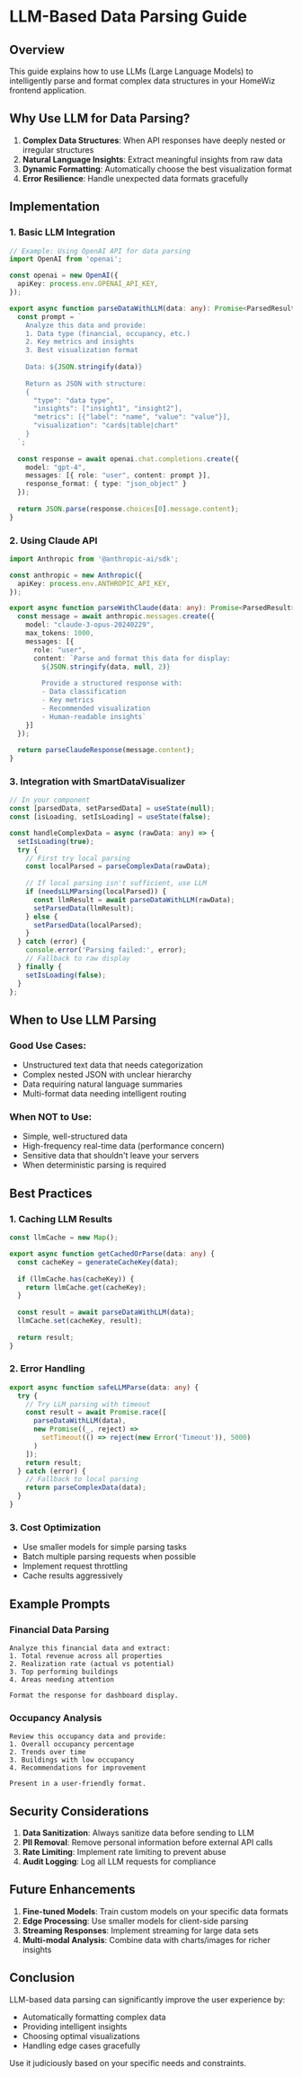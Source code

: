 # LLM-Based Data Parsing Guide

## Overview

This guide explains how to use LLMs (Large Language Models) to intelligently parse and format complex data structures in your HomeWiz frontend application.

## Why Use LLM for Data Parsing?

1. **Complex Data Structures**: When API responses have deeply nested or irregular structures
2. **Natural Language Insights**: Extract meaningful insights from raw data
3. **Dynamic Formatting**: Automatically choose the best visualization format
4. **Error Resilience**: Handle unexpected data formats gracefully

## Implementation

### 1. Basic LLM Integration

```typescript
// Example: Using OpenAI API for data parsing
import OpenAI from 'openai';

const openai = new OpenAI({
  apiKey: process.env.OPENAI_API_KEY,
});

export async function parseDataWithLLM(data: any): Promise<ParsedResult> {
  const prompt = `
    Analyze this data and provide:
    1. Data type (financial, occupancy, etc.)
    2. Key metrics and insights
    3. Best visualization format
    
    Data: ${JSON.stringify(data)}
    
    Return as JSON with structure:
    {
      "type": "data type",
      "insights": ["insight1", "insight2"],
      "metrics": [{"label": "name", "value": "value"}],
      "visualization": "cards|table|chart"
    }
  `;
  
  const response = await openai.chat.completions.create({
    model: "gpt-4",
    messages: [{ role: "user", content: prompt }],
    response_format: { type: "json_object" }
  });
  
  return JSON.parse(response.choices[0].message.content);
}
```

### 2. Using Claude API

```typescript
import Anthropic from '@anthropic-ai/sdk';

const anthropic = new Anthropic({
  apiKey: process.env.ANTHROPIC_API_KEY,
});

export async function parseWithClaude(data: any): Promise<ParsedResult> {
  const message = await anthropic.messages.create({
    model: "claude-3-opus-20240229",
    max_tokens: 1000,
    messages: [{
      role: "user",
      content: `Parse and format this data for display:
        ${JSON.stringify(data, null, 2)}
        
        Provide a structured response with:
        - Data classification
        - Key metrics
        - Recommended visualization
        - Human-readable insights`
    }]
  });
  
  return parseClaudeResponse(message.content);
}
```

### 3. Integration with SmartDataVisualizer

```typescript
// In your component
const [parsedData, setParsedData] = useState(null);
const [isLoading, setIsLoading] = useState(false);

const handleComplexData = async (rawData: any) => {
  setIsLoading(true);
  try {
    // First try local parsing
    const localParsed = parseComplexData(rawData);
    
    // If local parsing isn't sufficient, use LLM
    if (needsLLMParsing(localParsed)) {
      const llmResult = await parseDataWithLLM(rawData);
      setParsedData(llmResult);
    } else {
      setParsedData(localParsed);
    }
  } catch (error) {
    console.error('Parsing failed:', error);
    // Fallback to raw display
  } finally {
    setIsLoading(false);
  }
};
```

## When to Use LLM Parsing

### Good Use Cases:
- Unstructured text data that needs categorization
- Complex nested JSON with unclear hierarchy
- Data requiring natural language summaries
- Multi-format data needing intelligent routing

### When NOT to Use:
- Simple, well-structured data
- High-frequency real-time data (performance concern)
- Sensitive data that shouldn't leave your servers
- When deterministic parsing is required

## Best Practices

### 1. Caching LLM Results

```typescript
const llmCache = new Map();

export async function getCachedOrParse(data: any) {
  const cacheKey = generateCacheKey(data);
  
  if (llmCache.has(cacheKey)) {
    return llmCache.get(cacheKey);
  }
  
  const result = await parseDataWithLLM(data);
  llmCache.set(cacheKey, result);
  
  return result;
}
```

### 2. Error Handling

```typescript
export async function safeLLMParse(data: any) {
  try {
    // Try LLM parsing with timeout
    const result = await Promise.race([
      parseDataWithLLM(data),
      new Promise((_, reject) => 
        setTimeout(() => reject(new Error('Timeout')), 5000)
      )
    ]);
    return result;
  } catch (error) {
    // Fallback to local parsing
    return parseComplexData(data);
  }
}
```

### 3. Cost Optimization

- Use smaller models for simple parsing tasks
- Batch multiple parsing requests when possible
- Implement request throttling
- Cache results aggressively

## Example Prompts

### Financial Data Parsing
```
Analyze this financial data and extract:
1. Total revenue across all properties
2. Realization rate (actual vs potential)
3. Top performing buildings
4. Areas needing attention

Format the response for dashboard display.
```

### Occupancy Analysis
```
Review this occupancy data and provide:
1. Overall occupancy percentage
2. Trends over time
3. Buildings with low occupancy
4. Recommendations for improvement

Present in a user-friendly format.
```

## Security Considerations

1. **Data Sanitization**: Always sanitize data before sending to LLM
2. **PII Removal**: Remove personal information before external API calls
3. **Rate Limiting**: Implement rate limiting to prevent abuse
4. **Audit Logging**: Log all LLM requests for compliance

## Future Enhancements

1. **Fine-tuned Models**: Train custom models on your specific data formats
2. **Edge Processing**: Use smaller models for client-side parsing
3. **Streaming Responses**: Implement streaming for large data sets
4. **Multi-modal Analysis**: Combine data with charts/images for richer insights

## Conclusion

LLM-based data parsing can significantly improve the user experience by:
- Automatically formatting complex data
- Providing intelligent insights
- Choosing optimal visualizations
- Handling edge cases gracefully

Use it judiciously based on your specific needs and constraints.